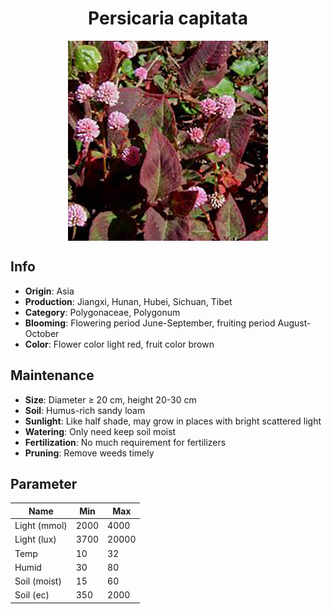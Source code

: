<h1 align='center'>Persicaria capitata</h1>
<p align="center">
    <img 
        align='center'
        width='320'
        src="../images/persicaria capitata.png" 
        alt='Persicaria capitata' />
</p>

## Info

 - **Origin**: Asia
 - **Production**: Jiangxi, Hunan, Hubei, Sichuan, Tibet
 - **Category**: Polygonaceae, Polygonum
 - **Blooming**: Flowering period June-September, fruiting period August-October
 - **Color**: Flower color light red, fruit color brown

## Maintenance

 - **Size**: Diameter ≥ 20 cm, height 20-30 cm
 - **Soil**: Humus-rich sandy loam
 - **Sunlight**: Like half shade, may grow in places with bright scattered light
 - **Watering**: Only need keep soil moist
 - **Fertilization**: No much requirement for fertilizers
 - **Pruning**: Remove weeds timely

## Parameter

| Name         | Min  | Max   |
|--------------|------|-------|
| Light (mmol) | 2000 | 4000  |
| Light (lux)  | 3700 | 20000 |
| Temp         | 10    | 32    |
| Humid        | 30   | 80    |
| Soil (moist) | 15   | 60    |
| Soil (ec)    | 350  | 2000  |